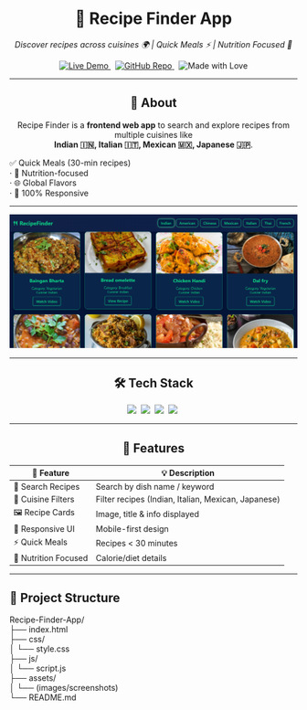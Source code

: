 <h1 align="center">🍴 Recipe Finder App</h1>
<p align="center">
  <i>Discover recipes across cuisines 🌍 | Quick Meals ⚡ | Nutrition Focused 🥗</i>
</p>

<p align="center">
  <!-- Live Demo -->
  <a href="https://shivammaurya2002.github.io/Recipe-Finder-App/" target="_blank">
    <img src="https://img.shields.io/badge/🚀 Live%20Demo-1E90FF?style=for-the-badge&logo=google-chrome&logoColor=white" alt="Live Demo">
  </a>
  &nbsp;
  <!-- GitHub Repo -->
  <a href="https://github.com/ShivamMaurya2002/Recipe-Finder-App" target="_blank">
    <img src="https://img.shields.io/badge/GitHub Repo-181717?style=for-the-badge&logo=github&logoColor=white" alt="GitHub Repo">
  </a>
  &nbsp;
  <!-- Made With Love -->
  <img src="https://img.shields.io/badge/Made%20With-❤️ Love-FF1493?style=for-the-badge" alt="Made with Love">
</p>

---

<h2 align="center">📖 About</h2>

<p align="center">
  Recipe Finder is a <b>frontend web app</b> to search and explore recipes from multiple cuisines like <br>
  <b>Indian 🇮🇳, Italian 🇮🇹, Mexican 🇲🇽, Japanese 🇯🇵</b>.
</p>

<p>
  ✅ Quick Meals (30-min recipes) <br>· 🥦 Nutrition-focused <br>· 🌐 Global Flavors <br>· 📱 100% Responsive
</p>

---

<!-- Banner -->
  <div align="center">
  <img src="assets/Home1.png" alt="Recipe Finder Banner" width="800">
  </div>
  
---

<h2 align="center">🛠️ Tech Stack</h2>

<p align="center">
  <img src="https://img.shields.io/badge/HTML5-orange?style=for-the-badge&logo=html5&logoColor=white">&nbsp
  <img src="https://img.shields.io/badge/CSS3-blue?style=for-the-badge&logo=css3&logoColor=white">&nbsp
  <img src="https://img.shields.io/badge/JavaScript-yellow?style=for-the-badge&logo=javascript&logoColor=black">&nbsp
  <img src="https://img.shields.io/badge/GitHub%20Pages-purple?style=for-the-badge&logo=github&logoColor=white">&nbsp
</p>

---

<h2 align="center">🚀 Features</h2>

<div align="center">

| 🌟 Feature | 💡 Description |
|------------|----------------|
| 🔎 Search Recipes | Search by dish name / keyword |
| 🍛 Cuisine Filters | Filter recipes (Indian, Italian, Mexican, Japanese) |
| 🖼️ Recipe Cards | Image, title & info displayed |
| 📱 Responsive UI | Mobile-first design |
| ⚡ Quick Meals | Recipes < 30 minutes |
| 🥗 Nutrition Focused | Calorie/diet details |

</div>

---

<h2>📂 Project Structure</h2>
  
Recipe-Finder-App/</br>
├── index.html</br>├── css/</br>
│   └── style.css</br>
├── js/</br>
│   └── script.js</br>
├── assets/</br>
│   └── (images/screenshots)</br>
└── README.md




